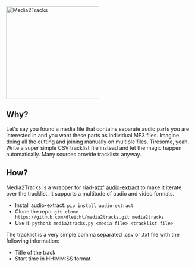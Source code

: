 <img height="250" alt="Media2Tracks" src="https://github.com/user-attachments/assets/40e520ef-deed-4335-a445-4c263d7763f4" />

## Why?
Let's say you found a media file that contains separate audio parts you are interested in and you want these parts as individual MP3 files. Imagine doing all the cutting and joining manually on multiple files. Tiresome, yeah.
Write a super simple CSV tracklist file instead and let the magic happen automatically. Many sources provide tracklists anyway.

## How?
Media2Tracks is a wrapper for riad-azz' [audio-extract](https://github.com/riad-azz/audio-extract) to make it iterate over the tracklist. It supports a multitude of audio and video formats.

- Install audio-extract: `pip install audio-extract`
- Clone the repo: `git clone https://github.com/dleicht/media2tracks.git media2tracks`
- Use it: `python3 media2tracks.py <media file> <tracklist file>`

The tracklist is a very simple comma separated .csv or .txt file with the following information:
  - Title of the track
  - Start time in HH:MM:SS format
